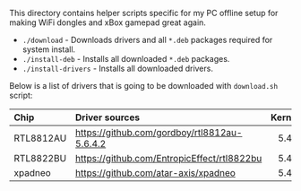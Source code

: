 This directory contains helper scripts specific for my PC offline setup for making WiFi dongles and xBox gamepad great again.

- `./download` - Downloads drivers and all `*.deb` packages required for system install.
- `./install-deb` - Installs all downloaded `*.deb` packages.
- `./install-drivers` - Installs all downloaded drivers.

Below is a list of drivers that is going to be downloaded with `download.sh` script:

|    Chip   |                Driver sources                | Kernel |
|:----------|:---------------------------------------------|:------:|
| RTL8812AU | https://github.com/gordboy/rtl8812au-5.6.4.2 | 5.4    |
| RTL8822BU | https://github.com/EntropicEffect/rtl8822bu  | 5.4    |
| xpadneo   | https://github.com/atar-axis/xpadneo         | 5.4    |
